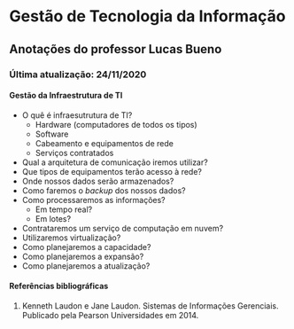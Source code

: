 # Gestão de Tecnologia da Informação

## Anotações do professor Lucas Bueno

### Última atualização: 24/11/2020

#### Gestão da Infraestrutura de TI

- O quê é infraesutrutura de TI?
    - Hardware (computadores de todos os tipos)
    - Software
    - Cabeamento e equipamentos de rede
    - Serviços contratados
- Qual a arquitetura de comunicação iremos utilizar?
- Que tipos de equipamentos terão acesso à rede?
- Onde nossos dados serão armazenados?
- Como faremos o *backup* dos nossos dados?
- Como processaremos as informações?
    - Em tempo real?
    - Em lotes?
- Contrataremos um serviço de computação em nuvem?
- Utilizaremos virtualização?
- Como planejaremos a capacidade?
- Como planejaremos a expansão?
- Como planejaremos a atualização?



#### Referências bibliográficas

1. Kenneth Laudon e Jane Laudon. Sistemas de Informações Gerenciais. Publicado pela Pearson Universidades em 2014.
